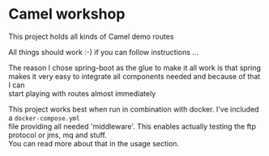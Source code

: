 # Camel workshop

This project holds all kinds of Camel demo routes

All things should work :-) if you can follow instructions ...

The reason I chose spring-boot as the glue to make it all work is that spring  
makes it very easy to integrate all components needed and because of that I can  
start playing with routes almost immediately

This project works best when run in combination with docker. I've included a `docker-compose.yml`  
file providing all needed 'middleware'. This enables actually testing the ftp protocol or jms, mq and stuff.  
You can read more about that in the usage section.

